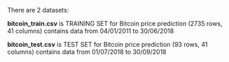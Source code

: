 There are 2 datasets:

**bitcoin_train.csv** is TRAINING SET for Bitcoin price prediction (2735 rows, 41 columns) contains data from 04/01/2011 to 30/06/2018

**bitcoin_test.csv** is TEST SET for Bitcoin price prediction (93 rows, 41 columns) contains data from 01/07/2018 to 30/09/2018

